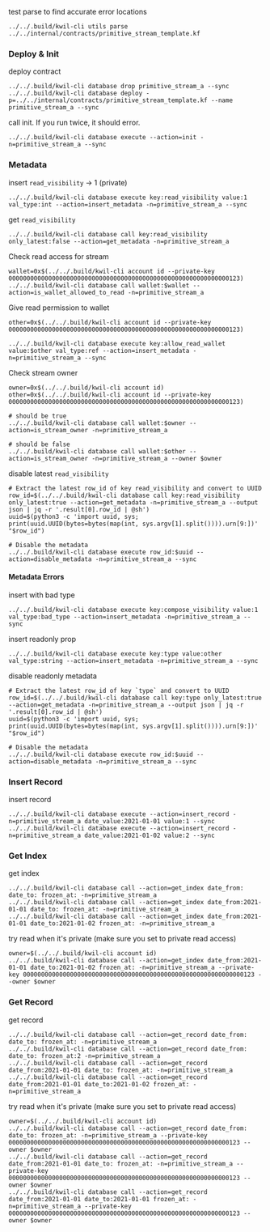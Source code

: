 test parse to find accurate error locations
```shell
../../.build/kwil-cli utils parse ../../internal/contracts/primitive_stream_template.kf
```

### Deploy & Init

deploy contract
```shell
../../.build/kwil-cli database drop primitive_stream_a --sync
../../.build/kwil-cli database deploy -p=../../internal/contracts/primitive_stream_template.kf --name primitive_stream_a --sync
```

call init. If you run twice, it should error.
```shell
../../.build/kwil-cli database execute --action=init -n=primitive_stream_a --sync 
```

### Metadata

insert `read_visibility` -> 1 (private)
```shell
../../.build/kwil-cli database execute key:read_visibility value:1 val_type:int --action=insert_metadata -n=primitive_stream_a --sync 
```

get `read_visibility`
```shell
../../.build/kwil-cli database call key:read_visibility only_latest:false --action=get_metadata -n=primitive_stream_a
```

Check read access for stream
```shell
wallet=0x$(../../.build/kwil-cli account id --private-key 0000000000000000000000000000000000000000000000000000000000000123)
../../.build/kwil-cli database call wallet:$wallet --action=is_wallet_allowed_to_read -n=primitive_stream_a
```

Give read permission to wallet
```shell
other=0x$(../../.build/kwil-cli account id --private-key 0000000000000000000000000000000000000000000000000000000000000123)

../../.build/kwil-cli database execute key:allow_read_wallet value:$other val_type:ref --action=insert_metadata -n=primitive_stream_a --sync
```

Check stream owner
```shell
owner=0x$(../../.build/kwil-cli account id)
other=0x$(../../.build/kwil-cli account id --private-key 0000000000000000000000000000000000000000000000000000000000000123)

# should be true
../../.build/kwil-cli database call wallet:$owner --action=is_stream_owner -n=primitive_stream_a

# should be false
../../.build/kwil-cli database call wallet:$other --action=is_stream_owner -n=primitive_stream_a --owner $owner
```

disable latest `read_visibility`
```shell
# Extract the latest row_id of key read_visibility and convert to UUID
row_id=$(../../.build/kwil-cli database call key:read_visibility only_latest:true --action=get_metadata -n=primitive_stream_a --output json | jq -r '.result[0].row_id | @sh')
uuid=$(python3 -c 'import uuid, sys; print(uuid.UUID(bytes=bytes(map(int, sys.argv[1].split()))).urn[9:])' "$row_id")

# Disable the metadata
../../.build/kwil-cli database execute row_id:$uuid --action=disable_metadata -n=primitive_stream_a --sync
```

#### Metadata Errors

insert with bad type
```shell
../../.build/kwil-cli database execute key:compose_visibility value:1 val_type:bad_type --action=insert_metadata -n=primitive_stream_a --sync 
```

insert readonly prop
```shell
../../.build/kwil-cli database execute key:type value:other val_type:string --action=insert_metadata -n=primitive_stream_a --sync 
```

disable readonly metadata
```shell
# Extract the latest row_id of key `type` and convert to UUID
row_id=$(../../.build/kwil-cli database call key:type only_latest:true --action=get_metadata -n=primitive_stream_a --output json | jq -r '.result[0].row_id | @sh')
uuid=$(python3 -c 'import uuid, sys; print(uuid.UUID(bytes=bytes(map(int, sys.argv[1].split()))).urn[9:])' "$row_id")

# Disable the metadata
../../.build/kwil-cli database execute row_id:$uuid --action=disable_metadata -n=primitive_stream_a --sync
```

### Insert Record

insert record
```shell
../../.build/kwil-cli database execute --action=insert_record -n=primitive_stream_a date_value:2021-01-01 value:1 --sync 
../../.build/kwil-cli database execute --action=insert_record -n=primitive_stream_a date_value:2021-01-02 value:2 --sync 
```

### Get Index

get index
```shell
../../.build/kwil-cli database call --action=get_index date_from: date_to: frozen_at: -n=primitive_stream_a
../../.build/kwil-cli database call --action=get_index date_from:2021-01-01 date_to: frozen_at: -n=primitive_stream_a
../../.build/kwil-cli database call --action=get_index date_from:2021-01-01 date_to:2021-01-02 frozen_at: -n=primitive_stream_a
```

try read when it's private (make sure you set to private read access)
```shell
owner=$(../../.build/kwil-cli account id)
../../.build/kwil-cli database call --action=get_index date_from:2021-01-01 date_to:2021-01-02 frozen_at: -n=primitive_stream_a --private-key 0000000000000000000000000000000000000000000000000000000000000123 --owner $owner
```

### Get Record

get record
```shell
../../.build/kwil-cli database call --action=get_record date_from: date_to: frozen_at: -n=primitive_stream_a
../../.build/kwil-cli database call --action=get_record date_from: date_to: frozen_at:2 -n=primitive_stream_a
../../.build/kwil-cli database call --action=get_record date_from:2021-01-01 date_to: frozen_at: -n=primitive_stream_a
../../.build/kwil-cli database call --action=get_record date_from:2021-01-01 date_to:2021-01-02 frozen_at: -n=primitive_stream_a
```

try read when it's private (make sure you set to private read access)
```shell
owner=$(../../.build/kwil-cli account id)
../../.build/kwil-cli database call --action=get_record date_from: date_to: frozen_at: -n=primitive_stream_a --private-key 0000000000000000000000000000000000000000000000000000000000000123 --owner $owner
../../.build/kwil-cli database call --action=get_record date_from:2021-01-01 date_to: frozen_at: -n=primitive_stream_a --private-key 0000000000000000000000000000000000000000000000000000000000000123 --owner $owner
../../.build/kwil-cli database call --action=get_record date_from:2021-01-01 date_to:2021-01-01 frozen_at: -n=primitive_stream_a --private-key 0000000000000000000000000000000000000000000000000000000000000123 --owner $owner
```

